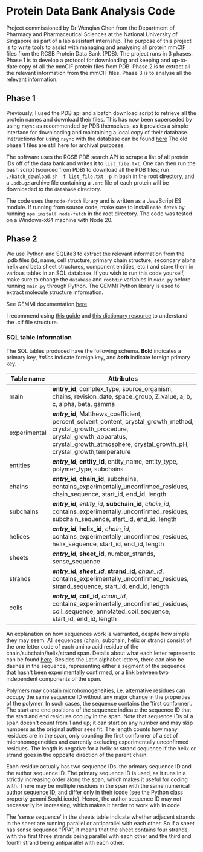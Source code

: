 # Protein Data Bank Analysis Code

 Project commissioned by Dr Wenqian Chen from the Department of Pharmacy and Pharmaceutical Sciences at the National University of Singapore as part of a lab assistant internship. The purpose of this project is to write tools to assist with managing and analysing all protein mmCIF files from the RCSB Protein Data Bank (PDB). The project runs in 3 phases. Phase 1 is to develop a protocol for downloading and keeping and up-to-date copy of all the mmCIF protein files from PDB. Phase 2 is to extract all the relevant information from the mmCIF files. Phase 3 is to analyse all the relevant information.

## Phase 1

 Previously, I used the PDB api and a batch download script to retrieve all the protein names and download their files. This has now been superseded by using `rsync` as recommended by PDB themselves, as it provides a simple interface for downloading and maintaining a local copy of their database. Instructions for using `rsync` with the database can be found [here](https://www.wwpdb.org/ftp/pdb-ftp-sites) The old phase 1 files are still here for archival purposes.

 The software uses the RCSB PDB search API to scrape a list of all protein IDs off of the data bank and writes it to `list_file.txt`. One can then run the bash script (sourced from PDB) to download all the PDB files; run `./batch_download.sh -f list_file.txt -p` in bash in the root directory, and a `.pdb.gz` archive file containing a `.ent` file of each protein will be downloaded to the `database` directory.

 The code uses the `node-fetch` library and is written as a JavaScript ES module. If running from source code, make sure to install `node-fetch` by running `npm install node-fetch` in the root directory. The code was tested on a Windows-x64 machine with Node 20.

## Phase 2

 We use Python and SQLite3 to extract the relevant information from the .pdb files (id, name, cell structure, primary chain structure, secondary alpha helix and beta sheet structures, component entities, etc.) and store them in various tables in an SQL database. If you wish to run this code yourself, make sure to change the `database` and `rootdir` variables in `main.py` before running `main.py` through Python. The GEMMI Python library is used to extract molecule structure information.

 See GEMMI documentation [here](https://gemmi.readthedocs.io/en/latest/index.html).

 I recommend using [this guide](https://pdb101.rcsb.org/learn/guide-to-understanding-pdb-data/introduction) and [this dictionary resource](https://mmcif.wwpdb.org) to understand the .cif file structure.

### SQL table information

 The SQL tables produced have the following schema. **Bold** indicates a primary key, *italics* indicate foreign key, and ***both*** indicate foreign primary key.

 | Table name   | Attributes |
 | ------------ | ---------- |
 | main         | **entry_id**, complex_type, source_organism, chains, revision_date, space_group, Z_value, a, b, c, alpha, beta, gamma |
 | experimental | ***entry_id***, Matthews_coefficient, percent_solvent_content, crystal_growth_method, crystal_growth_procedure, crystal_growth_apparatus, crystal_growth_atmosphere, crystal_growth_pH, crystal_growth,temperature |
 | entities     | ***entry_id***, **entity_id**, entity_name, entity_type, polymer_type, subchains |
 | chains       | ***entry_id***, **chain_id**, subchains, contains_experimentally_unconfirmed_residues, chain_sequence, start_id, end_id, length |
 | subchains    | ***entry_id***, *entity_id*, **subchain_id**, *chain_id*, contains_experimentally_unconfirmed_residues, subchain_sequence, start_id, end_id, length |
 | helices      | ***entry_id***, **helix_id**, *chain_id*, contains_experimentally_unconfirmed_residues, helix_sequence, start_id, end_id, length |
 | sheets       | ***entry_id***, **sheet_id**, number_strands, sense_sequence |
 | strands      | ***entry_id***, ***sheet_id***, **strand_id**, *chain_id*, contains_experimentally_unconfirmed_residues, strand_sequence, start_id, end_id, length |
 | coils        | ***entry_id***, **coil_id**, *chain_id*, contains_experimentally_unconfirmed_residues, coil_sequence, annotated_coil_sequence, start_id, end_id, length |

 An explanation on how sequences work is warranted, despite how simple they may seem. All sequences (chain, subchain, helix or strand) consist of the one letter code of each amino acid residue of the chain/subchain/helix/strand span. Details about what each letter represents can be found [here](https://mmcif.wwpdb.org/dictionaries/mmcif_pdbx_v50.dic/Items/_chem_comp.one_letter_code.html). Besides the Latin alphabet letters, there can also be dashes in the sequence, representing either a segment of the sequence that hasn't been experimentally confirmed, or a link between two independent components of the span.

 Polymers may contain microhomogeneities, i.e. alternative residues can occupy the same sequence ID without any major change in the properties of the polymer. In such cases, the sequence contains the 'first conformer'. The start and end positions of the sequence indicate the sequence ID that the start and end residues occupy in the span. Note that sequence IDs of a span doesn't count from 1 and up; it can start on any number and may skip numbers as the original author sees fit. The length counts how many residues are in the span, only counting the first conformer of a set of microhomogeneities and currently excluding experimentally unconfirmed residues. The length is negative for a helix or strand sequence if the helix or strand goes in the opposite direction of the parent chain.

 Each residue actually has two sequence IDs: the primary sequence ID and the author sequence ID. The primary sequence ID is used, as it runs in a strictly increasing order along the span, which makes it useful for coding with. There may be multiple residues in the span with the same numerical author sequence ID, and differ only in their icode (see the Python class property gemmi.SeqId.icode). Hence, the author sequence ID may not necessarily be increasing, which makes it harder to work with in code.

 The 'sense sequence' in the sheets table indicate whether adjacent strands in the sheet are running parallel or antiparallel with each other. So if a sheet has sense sequence "PPA", it means that the sheet contains four strands, with the first three strands being parallel with each other and the third and fourth strand being antiparallel with each other.
